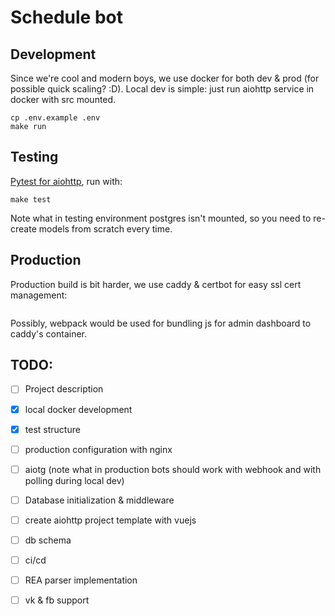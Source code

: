 Schedule bot
====

## Development

Since we're cool and modern boys, we use docker for both dev & prod (for possible quick
scaling? :D). Local dev is simple: just run aiohttp service in docker with src
mounted.

``` shell
cp .env.example .env
make run
```

## Testing

[Pytest for
aiohttp](https://aiohttp.readthedocs.io/en/stable/testing.html#pytest-example),
run with:

``` shell
make test
```

Note what in testing environment postgres isn't mounted, so you need to
re-create models from scratch every time.

## Production

Production build is bit harder, we use caddy & certbot for easy ssl cert management:

``` shell

```


Possibly, webpack would be used for bundling js for admin dashboard to caddy's container.

## TODO:

- [ ] Project description
- [X] local docker development
- [X] test structure
- [ ] production configuration with nginx
- [ ] aiotg (note what in production bots should work with webhook and with
      polling during local dev)
- [ ] Database initialization & middleware
- [ ] create aiohttp project template with vuejs
- [ ] db schema

- [ ] ci/cd
- [ ] REA parser implementation
- [ ] vk & fb support
